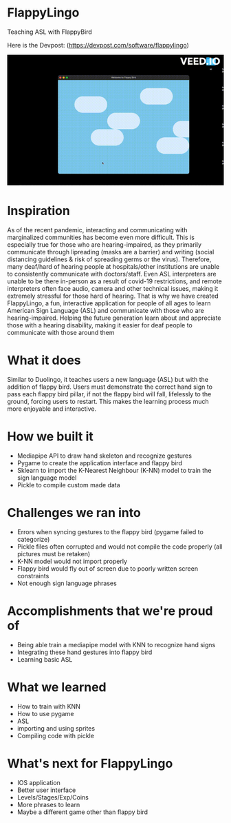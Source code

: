 # FlappyLingo
Teaching ASL with FlappyBird

Here is the Devpost: (https://devpost.com/software/flappylingo)

![](https://github.com/Jix0u/FlappyLingo/blob/main/FLAPPYLINGOGIF2.gif)




# Inspiration
As of the recent pandemic, interacting and communicating with marginalized communities has become even more difficult. This is especially true for those who are hearing-impaired, as they primarily communicate through lipreading (masks are a barrier) and writing (social distancing guidelines & risk of spreading germs or the virus). Therefore, many deaf/hard of hearing people at hospitals/other institutions are unable to consistently communicate with doctors/staff. Even ASL interpreters are unable to be there in-person as a result of covid-19 restrictions, and remote interpreters often face audio, camera and other technical issues, making it extremely stressful for those hard of hearing. That is why we have created FlappyLingo, a fun, interactive application for people of all ages to learn American Sign Language (ASL) and communicate with those who are hearing-impaired. Helping the future generation learn about and appreciate those with a hearing disability, making it easier for deaf people to communicate with those around them

# What it does
Similar to Duolingo, it teaches users a new language (ASL) but with the addition of flappy bird. Users must demonstrate the correct hand sign to pass each flappy bird pillar, if not the flappy bird will fall, lifelessly to the ground, forcing users to restart. This makes the learning process much more enjoyable and interactive.

# How we built it
- Mediapipe API to draw hand skeleton and recognize gestures
- Pygame to create the application interface and flappy bird
- Sklearn to import the K-Nearest Neighbour (K-NN) model to train the sign language model
- Pickle to compile custom made data

# Challenges we ran into
- Errors when syncing gestures to the flappy bird (pygame failed to categorize)
- Pickle files often corrupted and would not compile the code properly (all pictures must be retaken)
- K-NN model would not import properly
- Flappy bird would fly out of screen due to poorly written screen constraints
- Not enough sign language phrases

# Accomplishments that we're proud of
- Being able train a mediapipe model with KNN to recognize hand signs
- Integrating these hand gestures into flappy bird
- Learning basic ASL

# What we learned
- How to train with KNN
- How to use pygame
- ASL
- importing and using sprites
- Compiling code with pickle

# What's next for FlappyLingo
- IOS application
- Better user interface
- Levels/Stages/Exp/Coins
- More phrases to learn
- Maybe a different game other than flappy bird
